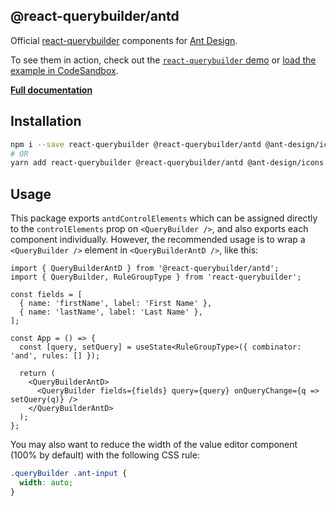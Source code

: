 ## @react-querybuilder/antd

Official [react-querybuilder](https://npmjs.com/package/react-querybuilder) components for [Ant Design](https://ant.design/).

To see them in action, check out the [`react-querybuilder` demo](https://react-querybuilder.js.org/demo/antd) or [load the example in CodeSandbox](https://codesandbox.io/s/github/react-querybuilder/react-querybuilder/tree/main/examples/antd).

**[Full documentation](https://react-querybuilder.js.org/)**

## Installation

```bash
npm i --save react-querybuilder @react-querybuilder/antd @ant-design/icons antd
# OR
yarn add react-querybuilder @react-querybuilder/antd @ant-design/icons antd
```

## Usage

This package exports `antdControlElements` which can be assigned directly to the `controlElements` prop on `<QueryBuilder />`, and also exports each component individually. However, the recommended usage is to wrap a `<QueryBuilder />` element in `<QueryBuilderAntD />`, like this:

```tsx
import { QueryBuilderAntD } from '@react-querybuilder/antd';
import { QueryBuilder, RuleGroupType } from 'react-querybuilder';

const fields = [
  { name: 'firstName', label: 'First Name' },
  { name: 'lastName', label: 'Last Name' },
];

const App = () => {
  const [query, setQuery] = useState<RuleGroupType>({ combinator: 'and', rules: [] });

  return (
    <QueryBuilderAntD>
      <QueryBuilder fields={fields} query={query} onQueryChange={q => setQuery(q)} />
    </QueryBuilderAntD>
  );
};
```

You may also want to reduce the width of the value editor component (100% by default) with the following CSS rule:

```css
.queryBuilder .ant-input {
  width: auto;
}
```

